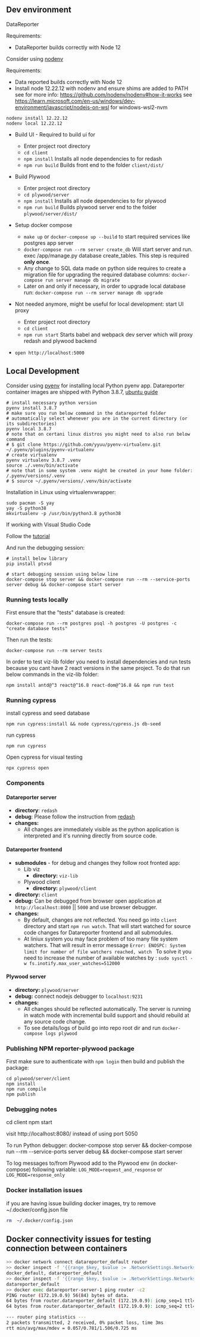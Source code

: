 ## Dev environment

DataReporter

Requirements:
* DataReporter builds correctly with Node 12

Consider using [nodenv](https://joshmorel.ca/post/node-virtual-environments-with-nodenv/)

Requirements:
* Data reported builds correctly with Node 12
* Install node 12.22.12 with nodenv and ensure shims are added to PATH
see for more info: https://github.com/nodenv/nodenv#how-it-works
see https://learn.microsoft.com/en-us/windows/dev-environment/javascript/nodejs-on-wsl for windows-wsl2-nvm

```
nodenv install 12.22.12
nodenv local 12.22.12
```

* Build UI - Required to build ui for
    * Enter project root directory
    * `cd client`
    * `npm install` Installs all node dependencies to for redash
    * `npm run build` Builds front end to the folder `client/dist/`

* Build Plywood
    * Enter project root directory
    * `cd plywood/server`
    * `npm install` Installs all node dependencies to for plywood
    * `npm run build` Builds plywood server end to the folder `plywood/server/dist/`

* Setup docker compose
    * `make up` or `docker-compose up --build`  to start required services like postgres app server
    * `docker-compose run --rm server create_db`  Will start server and run. exec /app/manage.py database create_tables.
      This step is required **only once**.
    * Any change to SQL data made on python side requires to create a migration file for upgrading the required database columns: `docker-compose run server manage db migrate`
    * Later on and only if necessary, in order to upgrade local database run: `docker-compose run --rm server manage db upgrade`


* Not needed anymore, might be useful for local development: start UI proxy
    * Enter project root directory
    * `cd client`
    * `npm run start` Starts babel and webpack dev server which will proxy redash and plywood backend

* `open http://localhost:5000`

## Local Development

Consider using [pyenv](https://github.com/pyenv/pyenv#installation) for installing local Python pyenv app. Datareporter container images are shipped with Python 3.8.7, [ubuntu guide](https://www.dedicatedcore.com/blog/install-pyenv-ubuntu/)
```
# install necessary python version
pyenv install 3.8.7 
# make sure you run below command in the datareported folder
# automatically select whenever you are in the current directory (or its subdirectories)
pyenv local 3.8.7
# note that on certani linux distros you might need to also run below command
# $ git clone https://github.com/yyuu/pyenv-virtualenv.git ~/.pyenv/plugins/pyenv-virtualenv
# create virtualenv
pyenv virtualenv 3.8.7 .venv
source ./.venv/bin/activate
# note that in some system .venv might be created in your home folder: /.pyenv/versions/.venv
# $ source ~/.pyenv/versions/.venv/bin/activate
```

Installation in Linux using virtualenvwrapper:
```
sudo pacman -S yay 
yay -S python38
mkvirtualenv -p /usr/bin/python3.8 python38
```

If working with Visual Studio Code

Follow the [tutorial](https://redash.io/help/open-source/dev-guide/debugging)

And run the debugging session:
```
# install below library
pip install ptvsd

# start debugging session using below line
docker-compose stop server && docker-compose run --rm --service-ports server debug && docker-compose start server
```

### Running tests locally

First ensure that the "tests" database is created:
```
docker-compose run --rm postgres psql -h postgres -U postgres -c "create database tests"
```

Then run the tests:
```
docker-compose run --rm server tests
```

In order to test viz-lib folder you need to install dependencies and run tests because you cant have 2 react versions in the same project. To do that run below commands in the viz-lib folder:
```
npm install antd@^3 react@^16.8 react-dom@^16.8 && npm run test
```

### Running cypress

install cypress and seed database
```
npm run cypress:install && node cypress/cypress.js db-seed
```
run cypress
```
npm run cypress
```
Open cypress for visual testing
```
npx cypress open
``` 

### Components
#### Datareporter server
* **directory**: `redash`
* **debug**: Please follow the instruction from [redash](https://redash.io/help/open-source/dev-guide/debugging)
* **changes:**
  * All changes are immediately visible as the python application is interpreted and it's running directly from source code.
#### Datareporter frontend
  * **submodules** - for debug and changes they follow root fronted app:
    * Lib viz
      * **directory:** `viz-lib`
    * Plywood client
      * **directory:** `plywood/client`
  * **directory:** `client`
  * **debug:** Can be debugged from browser open application at `http://localhost:8080` || `5000` and use browser debugger.
  * **changes:**
    * By default, changes are not reflected. You need go into `client` directory and start `npm run watch`.
    That will start watched for source code changes for Datareporter frontend and all submodules.
    * At liniux system you may face problem of too many file system watchers. That will result in error message
    ```Error: ENOSPC: System limit for number of file watchers reached, watch ```
    To solve it you need to increase the number of available watches by :
    ```sudo sysctl -w fs.inotify.max_user_watches=512000```

#### Plywood server
* **directory:** `plywood/server`
* **debug:** connect nodejs debugger to `localhost:9231`
* **changes:**
  * All changes should be reflected automatically. The server is running in watch mode with incremental build support
    and should rebuild at any source code change.
  * To see details/logs of build go into repo root dir and run `docker-compose logs plywood`

### Publishing NPM reporter-plywood package
First make sure to authenticate with `npm login` then build and publish the package:

```
cd plywood/server/client
npm install
npm run compile
npm publish
```
### Debugging notes

cd client
npm start

visit http://localhost:8080/ instead of using port 5050

To run Python debugger:
docker-compose stop server && docker-compose run --rm --service-ports server debug && docker-compose start server

To log messages to/from Plywood add to the Plywood env (in docker-compose) following variable: `LOG_MODE=request_and_response` or `LOG_MODE=response_only`

### Docker installation issues

if you are having issue building docker images, try to remove ~/.docker/config.json file
```bash
rm  ~/.docker/config.json
```

## Docker connectivity issues for testing connection between containers
```bash
>> docker network connect datareporter_default router
>> docker inspect -f '{{range $key, $value := .NetworkSettings.Networks}}{{$key}} {{end}}' router
docker_default, datareporter_default
>> docker inspect -f '{{range $key, $value := .NetworkSettings.Networks}}{{$key}} {{end}}' datareporter-server-1
datareporter_default 
>> docker exec datareporter-server-1 ping router -c2
PING router (172.19.0.9) 56(84) bytes of data.
64 bytes from router.datareporter_default (172.19.0.9): icmp_seq=1 ttl=64 time=1.51 ms
64 bytes from router.datareporter_default (172.19.0.9): icmp_seq=2 ttl=64 time=0.057 ms

--- router ping statistics ---
2 packets transmitted, 2 received, 0% packet loss, time 3ms
rtt min/avg/max/mdev = 0.057/0.781/1.506/0.725 ms
```
